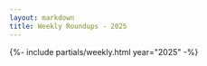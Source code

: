 ```yaml
---
layout: markdown
title: Weekly Roundups - 2025
---
```



{%- include partials/weekly.html 
    year="2025" -%}
